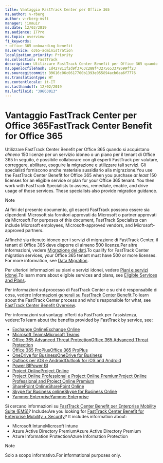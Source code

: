 ```yaml
---
title: Vantaggio FastTrack Center per Office 365
ms.author: v-rberg
author: v-rberg-msft
manager: jimmuir
ms.date: 12/03/2019
ms.audience: ITPro
ms.topic: overview
f1_keywords:
- office-365-onboarding-benefit
ms.service: o365-administration
localization_priority: Priority
ms.collection: FastTrack
description: Utilizzare FastTrack Center Benefit per Office 365 quando si acquistano almeno 150 licenze per un servizio idoneo o un piano per il tenant di Office 365 In seguito, è possibile collaborare con gli esperti FastTrack per valutare, correggere, abilitare, eseguire la migrazione e utilizzare tali servizi. Gli specialisti forniscono anche materiale sussidiario alla migrazione.
ms.openlocfilehash: 1d427811f2d9f3763c288f43275653379599ff23
ms.sourcegitcommit: 39616c06c0617700b1393e055894acb6aa6f7776
ms.translationtype: HT
ms.contentlocale: it-IT
ms.lasthandoff: 12/02/2019
ms.locfileid: "39663013"
---
```

# <a name="fasttrack-center-benefit-for-office-365"></a><span data-ttu-id="52e6a-105">Vantaggio FastTrack Center per Office 365</span><span class="sxs-lookup"><span data-stu-id="52e6a-105">FastTrack Center Benefit for Office 365</span></span>

<span data-ttu-id="52e6a-p102">Utilizzare FastTrack Center Benefit per Office 365 quando si acquistano *almeno* 150 licenze per un servizio idoneo o un piano per il tenant di Office 365 In seguito, è possibile collaborare con gli esperti FastTrack per valutare, correggere, abilitare, eseguire la migrazione e utilizzare tali servizi. Gli specialisti forniscono anche materiale sussidiario alla migrazione.</span><span class="sxs-lookup"><span data-stu-id="52e6a-p102">You use the FastTrack Center Benefit for Office 365 when you purchase  *at least*  150 licenses for an eligible service or plan for your Office 365 tenant. You then work with FastTrack Specialists to assess, remediate, enable, and drive usage of those services. These specialists also provide migration guidance.</span></span> 
  
> [!NOTE]
> <span data-ttu-id="52e6a-109">Ai fini del presente documento, gli esperti FastTrack possono essere sia dipendenti Microsoft sia fornitori approvati da Microsoft o partner approvati da Microsoft.</span><span class="sxs-lookup"><span data-stu-id="52e6a-109">For purposes of this document, FastTrack Specialists can include Microsoft employees, Microsoft-approved vendors, and Microsoft-approved partners.</span></span> 
  
<span data-ttu-id="52e6a-p103">Affinché sia ritenuto idoneo per i servizi di migrazione di FastTrack Center, il tenant di Office 365 deve disporre di almeno 500 licenze.Per altre informazioni, vedere [Migrazione dei dati](O365-data-migration.md).</span><span class="sxs-lookup"><span data-stu-id="52e6a-p103">To qualify for FastTrack Center migration services, your Office 365 tenant must have 500 or more licenses. For more information, see [Data Migration](O365-data-migration.md).</span></span>
  
<span data-ttu-id="52e6a-112">Per ulteriori informazioni su piani e servizi idonei, vedere [Piani e servizi idonei](M365-eligible-services-and-plans.md).</span><span class="sxs-lookup"><span data-stu-id="52e6a-112">To learn more about eligible services and plans, see [Eligible Services and Plans](M365-eligible-services-and-plans.md).</span></span>
  
<span data-ttu-id="52e6a-113">Per informazioni sul processo di FastTrack Center e su chi è responsabile di cosa, vedere [Informazioni generali su FastTrack Center Benefit](O365-fasttrack-benefit-overview.md).</span><span class="sxs-lookup"><span data-stu-id="52e6a-113">To learn about the FastTrack Center process and who's responsible for what, see [FastTrack Center Benefit Overview](O365-fasttrack-benefit-overview.md).</span></span>

<span data-ttu-id="52e6a-114">Per informazioni sui vantaggi offerti da FastTrack per l'assistenza, vedere:</span><span class="sxs-lookup"><span data-stu-id="52e6a-114">To learn about the benefits provided by FastTrack by service, see:</span></span>

- [<span data-ttu-id="52e6a-115">Exchange Online</span><span class="sxs-lookup"><span data-stu-id="52e6a-115">Exchange Online</span></span>](O365-fasttrack-responsibilities.md#exchange-online)
- [<span data-ttu-id="52e6a-116">Microsoft Teams</span><span class="sxs-lookup"><span data-stu-id="52e6a-116">Microsoft Teams</span></span>](O365-fasttrack-responsibilities.md#microsoft-teams)
- [<span data-ttu-id="52e6a-117">Office 365 Advanced Threat Protection</span><span class="sxs-lookup"><span data-stu-id="52e6a-117">Office 365 Advanced Threat Protection</span></span>](O365-fasttrack-responsibilities.md#office-365-advanced-threat-protection)
- [<span data-ttu-id="52e6a-118">Office 365 ProPlus</span><span class="sxs-lookup"><span data-stu-id="52e6a-118">Office 365 ProPlus</span></span>](O365-fasttrack-responsibilities.md#office-365-proplus)
- [<span data-ttu-id="52e6a-119">OneDrive for Business</span><span class="sxs-lookup"><span data-stu-id="52e6a-119">OneDrive for Business</span></span>](O365-fasttrack-responsibilities.md#onedrive-for-business)
- [<span data-ttu-id="52e6a-120">Outlook per iOS e Android</span><span class="sxs-lookup"><span data-stu-id="52e6a-120">Outlook for iOS and Android</span></span>](O365-fasttrack-responsibilities.md#outlook-for-ios-and-android)
- [<span data-ttu-id="52e6a-121">Power BI</span><span class="sxs-lookup"><span data-stu-id="52e6a-121">Power BI</span></span>](O365-fasttrack-responsibilities.md#power-bi)
- [<span data-ttu-id="52e6a-122">Project Online</span><span class="sxs-lookup"><span data-stu-id="52e6a-122">Project Online</span></span>](O365-fasttrack-responsibilities.md#project-online)
- [<span data-ttu-id="52e6a-123">Project Online Professional e Project Online Premium</span><span class="sxs-lookup"><span data-stu-id="52e6a-123">Project Online Professional and Project Online Premium</span></span>](O365-fasttrack-responsibilities.md#project-online-professional-and-project-online-premium)
- [<span data-ttu-id="52e6a-124">SharePoint Online</span><span class="sxs-lookup"><span data-stu-id="52e6a-124">SharePoint Online</span></span>](O365-fasttrack-responsibilities.md#sharepoint-online)
- [<span data-ttu-id="52e6a-125">Skype for Business online</span><span class="sxs-lookup"><span data-stu-id="52e6a-125">Skype for Business Online</span></span>](O365-fasttrack-responsibilities.md#skype-for-business-online)
- [<span data-ttu-id="52e6a-126">Yammer Enterprise</span><span class="sxs-lookup"><span data-stu-id="52e6a-126">Yammer Enterprise</span></span>](O365-fasttrack-responsibilities.md#yammer-enterprise)
  
<span data-ttu-id="52e6a-p104">Si cercano informazioni su [FastTrack Center Benefit per Enterprise Mobility Suite (EMS)](EMS-fasttrack-benefit-for-EMS.md)? Include:</span><span class="sxs-lookup"><span data-stu-id="52e6a-p104">Are you looking for [FastTrack Center Benefit for Enterprise Mobility + Security](EMS-fasttrack-benefit-for-EMS.md)? It includes information about:</span></span>
  
- <span data-ttu-id="52e6a-129">Microsoft Intune</span><span class="sxs-lookup"><span data-stu-id="52e6a-129">Microsoft Intune</span></span>    
- <span data-ttu-id="52e6a-130">Azure Active Directory Premium</span><span class="sxs-lookup"><span data-stu-id="52e6a-130">Azure Active Directory Premium</span></span> 
- <span data-ttu-id="52e6a-131">Azure Information Protection</span><span class="sxs-lookup"><span data-stu-id="52e6a-131">Azure Information Protection</span></span>
    
> [!NOTE]
> <span data-ttu-id="52e6a-132">Solo a scopo informativo.</span><span class="sxs-lookup"><span data-stu-id="52e6a-132">For informational purposes only.</span></span> 
